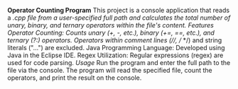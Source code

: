 **Operator Counting Program**
This project is a console application that reads a *.cpp file from a user-specified full path and calculates the total number of unary, binary, and ternary operators within the file's content.
*Features*
Operator Counting:
Counts unary (+, -, etc.), binary (+=, ==, etc.), and ternary (?:) operators.
Operators within comment lines (//, /* */) and string literals ("...") are excluded.
Java Programming Language: Developed using Java in the Eclipse IDE.
Regex Utilization: Regular expressions (regex) are used for code parsing.
*Usage*
Run the program and enter the full path to the file via the console.
The program will read the specified file, count the operators, and print the result on the console.
